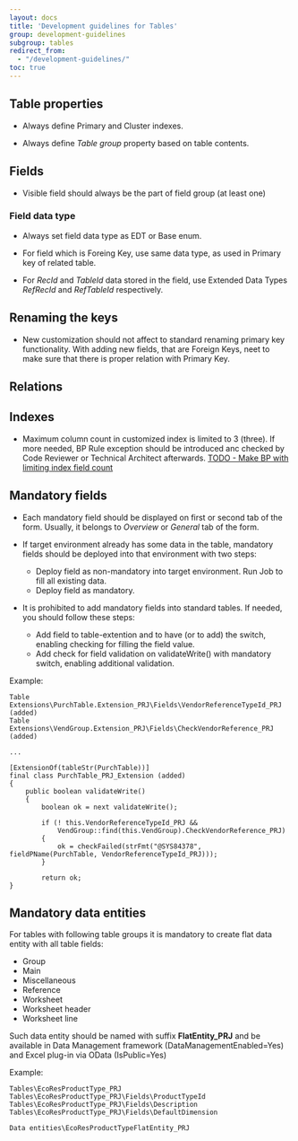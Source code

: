 ```yaml
---
layout: docs
title: 'Development guidelines for Tables'
group: development-guidelines
subgroup: tables
redirect_from:
  - "/development-guidelines/"
toc: true
---
```


## Table properties

- Always define Primary and Cluster indexes.

- Always define _Table group_ property based on table contents.

## Fields

- Visible field should always be the part of field group (at least one)

### Field data type

- Always set field data type as EDT or Base enum.

- For field which is Foreing Key, use same data type, as used in Primary key of related table.

- For _RecId_ and _TableId_ data stored in the field, use Extended Data Types _RefRecId_ and _RefTableId_ respectively. 

## Renaming the keys

- New customization should not affect to standard renaming primary key functionality. With adding new fields, that are Foreign Keys, neet to make sure that there is proper relation with Primary Key. 

## Relations


## Indexes

- Maximum column count in customized index is limited to 3 (three). If more needed, BP Rule exception should be introduced anc checked by Code Reviewer or Technical Architect afterwards. 
[TODO - Make BP with limiting index field count](todo.md)

## Mandatory fields

- Each mandatory field should be displayed on first or second tab of the form. Usually, it belongs to _Overview_ or _General_ tab of the form.

- If target environment already has some data in the table, mandatory fields should be deployed into that environment with two steps:
  - Deploy field as non-mandatory into target environment. Run Job to fill all existing data.
  - Deploy field as mandatory.

- It is prohibited to add mandatory fields into standard tables. If needed, you should follow these steps:
  - Add field to table-extention and to have (or to add) the switch, enabling checking for filling the field value.
  - Add check for field validation on validateWrite() with mandatory switch, enabling additional validation.

Example:

```
Table Extensions\PurchTable.Extension_PRJ\Fields\VendorReferenceTypeId_PRJ (added)
Table Extensions\VendGroup.Extension_PRJ\Fields\CheckVendorReference_PRJ (added)

...

[ExtensionOf(tableStr(PurchTable))]
final class PurchTable_PRJ_Extension (added)
{
    public boolean validateWrite()
    {
        boolean ok = next validateWrite();
    
        if (! this.VendorReferenceTypeId_PRJ &&
            VendGroup::find(this.VendGroup).CheckVendorReference_PRJ)
        {
            ok = checkFailed(strFmt("@SYS84378", fieldPName(PurchTable, VendorReferenceTypeId_PRJ)));
        }
    
        return ok;
}
```

## Mandatory data entities

For tables with following table groups it is mandatory to create flat data entity with all table fields:

- Group
- Main
- Miscellaneous
- Reference
- Worksheet
- Worksheet header
- Worksheet line

Such data entity should be named with suffix <b>FlatEntity_PRJ</b> and be available in Data Management framework (DataManagementEnabled=Yes) and Excel plug-in via OData (IsPublic=Yes)  

Example:

```
Tables\EcoResProductType_PRJ
Tables\EcoResProductType_PRJ\Fields\ProductTypeId
Tables\EcoResProductType_PRJ\Fields\Description
Tables\EcoResProductType_PRJ\Fields\DefaultDimension

Data entities\EcoResProductTypeFlatEntity_PRJ
```
